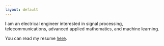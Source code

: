 ```yaml
---
layout: default
---
```


I am an electrical engineer interested in signal processing, telecommunications, advanced applied mathematics, and machine learning.

You can read my resume [here](about).
